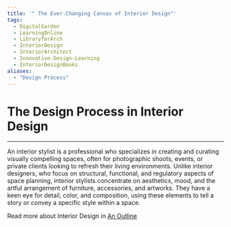 ```yaml
---
title: '" The Ever-Changing Canvas of Interior Design"'
tags:
  - DigitalGarden
  - LearningOnline
  - LibraryforArch
  - InteriorDesign
  - InteriorArchitect
  - Innovative-Design-Learning
  - InteriorDesignBooks
aliases:
  - "Design Process"
---
```

#  The Design Process in Interior Design

---
An interior stylist is a professional who specializes in creating and curating visually compelling spaces, often for photographic shoots, events, or private clients looking to refresh their living environments. Unlike interior designers, who focus on structural, functional, and regulatory aspects of space planning, interior stylists concentrate on aesthetics, mood, and the artful arrangement of furniture, accessories, and artworks. They have a keen eye for detail, color, and composition, using these elements to tell a story or convey a specific style within a space.

Read more about Interior Design in [An Outline](obsidian://open?vault=MyVault&file=content_en%2FInterior%20Design%2FAn%20Outline)
